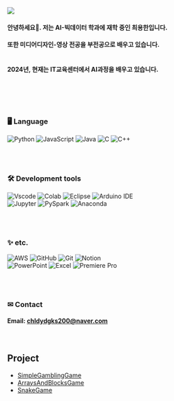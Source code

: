 <img src="https://capsule-render.vercel.app/api?type=waving&color=gradient&customColorList=4&height=250&section=header&text=Hi,%20everyone.&fontSize=40&fontColor=000000&desc=This%20is%20Han's%20github!&descSize=30&descAlignY=65" />

#### 안녕하세요👋. 저는 AI-빅데이터 학과에 재학 중인 최용한입니다. <br>
#### 또한 미디어디자인-영상 전공을 부전공으로 배우고 있습니다. <br><br>

#### 2024년, 현재는 IT교육센터에서 AI과정을 배우고 있습니다. <br>
<br>
<br>
<br>

##
### 🖥 Language
![Python](https://img.shields.io/badge/Python-3776AB?style=for-the-badge&logo=python&logoColor=white)
![JavaScript](https://img.shields.io/badge/JavaScript-F7DF1E?style=for-the-badge&logo=javascript&logoColor=black)
![Java](https://img.shields.io/badge/Java-007396?style=for-the-badge&logo=java&logoColor=white)
![C](https://img.shields.io/badge/C-A8B9CC?style=for-the-badge&logo=c&logoColor=white)
![C++](https://img.shields.io/badge/C++-00599C?style=for-the-badge&logo=c%2B%2B&logoColor=white)

<br>
<br>

### 🛠 Development tools
![Vscode](https://img.shields.io/badge/Visual_Studio_Code-0078D4?style=for-the-badge&logo=visual%20studio%20code&logoColor=white)
![Colab](https://img.shields.io/badge/Colab-F9AB00?style=for-the-badge&logo=googlecolab&color=525252)
![Eclipse](https://img.shields.io/badge/Eclipse-2C2255?style=for-the-badge&logo=eclipse&logoColor=white)
![Arduino IDE](https://img.shields.io/badge/Arduino_IDE-00979D?style=for-the-badge&logo=arduino&logoColor=white) <br>
![Jupyter](https://img.shields.io/badge/Jupyter-F37626?style=for-the-badge&logo=jupyter&logoColor=white)
![PySpark](https://img.shields.io/badge/PySpark-E25A1C?style=for-the-badge&logo=apache-spark&logoColor=white)
![Anaconda](https://img.shields.io/badge/Anaconda-44A833?style=for-the-badge&logo=anaconda&logoColor=white)

<br>
<br>

### ✨ etc.
![AWS](https://img.shields.io/badge/AWS-232F3E?style=for-the-badge&logo=amazon-aws&logoColor=white)
![GitHub](https://img.shields.io/badge/GitHub-181717?style=for-the-badge&logo=github&logoColor=white)
![Git](https://img.shields.io/badge/Git-F05032?style=for-the-badge&logo=git&logoColor=white)
![Notion](https://img.shields.io/badge/Notion-000000?style=for-the-badge&logo=notion&logoColor=white) <br>
![PowerPoint](https://img.shields.io/badge/PowerPoint-B7472A?style=for-the-badge&logo=microsoft-powerpoint&logoColor=white)
![Excel](https://img.shields.io/badge/Excel-217346?style=for-the-badge&logo=microsoft-excel&logoColor=white)
![Premiere Pro](https://img.shields.io/badge/Premiere%20Pro-9999FF?style=for-the-badge&logo=adobe-premiere-pro&logoColor=white)

<br>
<br>

### ✉ Contact
#### Email: chldydgks200@naver.com

<br>


## Project
- [SimpleGamblingGame]()
- [ArraysAndBlocksGame]()
- [SnakeGame]()
